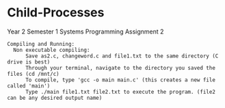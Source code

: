 # Child-Processes
Year 2 Semester 1 Systems Programming Assignment 2

    Compiling and Running:
	  Non executable compiling:
          Save as2.c, changeword.c and file1.txt to the same directory (C drive is best)
          Through your terminal, navigate to the directory you saved the files (cd /mnt/c)
          To compile, type 'gcc -o main main.c' (this creates a new file called 'main')
          Type ./main file1.txt file2.txt to execute the program. (file2 can be any desired output name)
